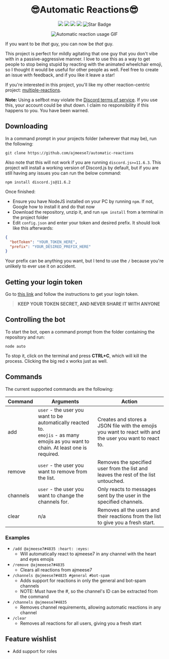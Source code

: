 <p align="center">
  <h1 align="center">😎Automatic Reactions😎</h1>
</p>

<p align="center">
   <img src="https://img.shields.io/badge/language-javascript-blue?color=FF69B4"/>
   <img src="https://img.shields.io/github/license/ajmeese7/automatic-reactions"/>
   <img src="https://img.shields.io/github/stars/ajmeese7/automatic-reactions"/>
   <img src="https://img.shields.io/github/forks/ajmeese7/automatic-reactions"/>
   <img src="https://img.shields.io/static/v1?label=%F0%9F%8C%9F&message=If%20Useful&style=style=flat&color=BC4E99" alt="Star Badge"/>
</p>

<p align="center">
  <img alt="Automatic reaction usage GIF" src="https://user-images.githubusercontent.com/17814535/75614332-56efc000-5afd-11ea-8b2b-3f2c49ece2be.gif">
</p>

If you want to be *that* guy, you can now be *that* guy.

This project is perfect for mildly agitating that one guy that you don't vibe with in a passive-aggressive manner.
I love to use this as a way to get people to stop being stupid by reacting with the animated wheelchair emoji,
so I thought it would be useful for other people as well. Feel free to create an issue with feedback, and if you
like it leave a star!

If you're interested in this project, you'll like my other reaction-centric project: [multiple-reactions](https://github.com/ajmeese7/multiple-reactions).

**Note:** Using a selfbot may violate the [Discord terms of service](https://discordapp.com/terms). If you use this, your 
account could be shut down. I claim no responsibility if this happens to you. You have been warned.

## Downloading

In a command prompt in your projects folder (wherever that may be), run the following:

`git clone https://github.com/ajmeese7/automatic-reactions`

Also note that this will not work if you are running `discord.js>=11.6.3`. This project will install
a working version of Discord.js by default, but if you are still having any issues you can run the
below command:

`npm install discord.js@11.6.2`

Once finished:

- Ensure you have NodeJS installed on your PC by running `npm`. If not, Google how to install it and do that now
- Download the repository, unzip it, and run `npm install` from a terminal in the project folder
- Edit `config.json` and enter your token and desired prefix. It should look like this afterwards:

```json
{
  "botToken": "YOUR_TOKEN_HERE",
  "prefix": "YOUR_DESIRED_PREFIX_HERE"
}
```

Your prefix can be anything you want, but I tend to use the `/` because you're unlikely to ever use it on accident.

## Getting your login token

Go to [this link](https://github.com/Tyrrrz/DiscordChatExporter/wiki/Troubleshooting#my-token-is-disappearing-too-quickly-i-cant-copy-it) and follow the instructions
to get your login token.

> **KEEP YOUR TOKEN SECRET, AND NEVER SHARE IT WITH ANYONE**

## Controlling the bot

To start the bot, open a command prompt from the folder containing the repository and run:

 `node auto`

 To stop it, click on the terminal and press **CTRL+C**, which will kill the process. Clicking the big red x works just as well.

## Commands

The current supported commands are the following:

| Command | Arguments | Action |
|---------|---------------------------------------------------------------------------------------------------------------------------------|-----------------------------------------------------------------------------------------------------------------------------------------------------------------|
| add | `user` - the user you want to be automatically reacted to. <br> `emojis` - as many emojis as you want to chain. At least one is required. | Creates and stores a JSON file with the emojis you want to react with and the user you want to react to. |
| remove | `user` - the user you want to remove from the list. | Removes the specified user from the list and leaves the rest of the list untouched. |
| channels | `user` - the user you want to change the channels for. | Only reacts to messages sent by the user in the specified channels. |
| clear | n/a | Removes all the users and their reactions from the list to give you a fresh start. |

### Examples
- `/add @ajmeese7#4835 :heart: :eyes:`
  - Will automatically react to ajmeese7 in any channel with the heart and eyes emojis
- `/remove @ajmeeese7#4835`
  - Clears all reactions from ajmeese7
- `/channels @ajmeese7#4835 #general #bot-spam`
  - Adds support for reactions in only the general and bot-spam channels
  - NOTE: Must have the #, so the channel's ID can be extracted from the command
- `/channels @ajmeese7#4835`
  - Removes channel requirements, allowing automatic reactions in any channel
- `/clear`
  - Removes all reactions for all users, giving you a fresh start

## Feature wishlist
- Add support for roles